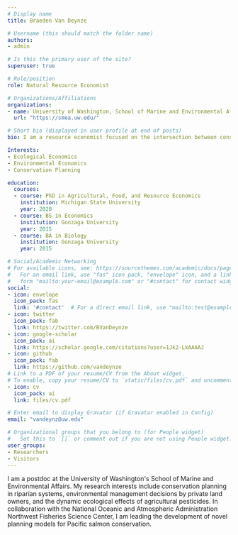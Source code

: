 ```yaml
---
# Display name
title: Braeden Van Deynze

# Username (this should match the folder name)
authors:
- admin

# Is this the primary user of the site?
superuser: true

# Role/position
role: Natural Resource Economist

# Organizations/Affiliations
organizations:
- name: University of Washington, School of Marine and Environmental Affairs
  url: "https://smea.uw.edu/"

# Short bio (displayed in user profile at end of posts)
bio: I am a resource economist focused on the intersection between conservation biology and human behavior.

Interests:
- Ecological Economics
- Environmental Economics
- Conservation Planning

education:
  courses:
  - course: PhD in Agricultural, Food, and Resource Economics
    institution: Michigan State University
    year: 2020
  - course: BS in Economics
    institution: Gonzaga University
    year: 2015
  - course: BA in Biology
    institution: Gonzaga University
    year: 2015

# Social/Academic Networking
# For available icons, see: https://sourcethemes.com/academic/docs/page-builder/#icons
#   For an email link, use "fas" icon pack, "envelope" icon, and a link in the
#   form "mailto:your-email@example.com" or "#contact" for contact widget.
social:
- icon: envelope
  icon_pack: fas
  link: '#contact'  # For a direct email link, use "mailto:test@example.org".
- icon: twitter
  icon_pack: fab
  link: https://twitter.com/BVanDeynze
- icon: google-scholar
  icon_pack: ai
  link: https://scholar.google.com/citations?user=1Jk2-LkAAAAJ
- icon: github
  icon_pack: fab
  link: https://github.com/vandeynze
# Link to a PDF of your resume/CV from the About widget.
# To enable, copy your resume/CV to `static/files/cv.pdf` and uncomment the lines below.
- icon: cv
  icon_pack: ai
  link: files/cv.pdf

# Enter email to display Gravatar (if Gravatar enabled in Config)
email: "vandeynz@uw.edu"

# Organizational groups that you belong to (for People widget)
#   Set this to `[]` or comment out if you are not using People widget.
user_groups:
- Researchers
- Visitors
---
```




I am a postdoc at the University of Washington's School of Marine and Environmental Affairs. My research interests include conservation planning in riparian systems, environmental management decisions by private land owners, and the dynamic ecological effects of agricultural pesticides. In collaboration with the National Oceanic and Atmospheric Administration Northwest Fisheries Science Center, I am leading the development of novel planning models for Pacific salmon conservation.
